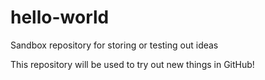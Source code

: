 # hello-world
Sandbox repository for storing or testing out ideas

This repository will be used to try out new things in GitHub!
